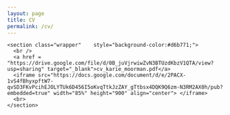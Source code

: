 ```yaml
---
layout: page
title: CV
permalink: /cv/
---
```



<div layout="vertical" layout-fill>

  <md-content>

    <section class="wrapper"    style="background-color:#d6b771;">
      <br />
      <a href = "https://drive.google.com/file/d/0B_juVjrwiwZvN3BTUzdKbzV1QTA/view?usp=sharing" target="_blank">cv_karie_moorman.pdf</a>
      <iframe src="https://docs.google.com/document/d/e/2PACX-1vS4fBhyxpftW7-qvSD3FKvPcihEJOLYTUk6D456I5oKvqTtkJzZAY_gTtbsx4DQK9Q6zm-N3RM2AX0h/pub?embedded=true" width="85%" height="900" align="center"> </iframe>
      <br>
    </section>


  </md-content>

</div>
